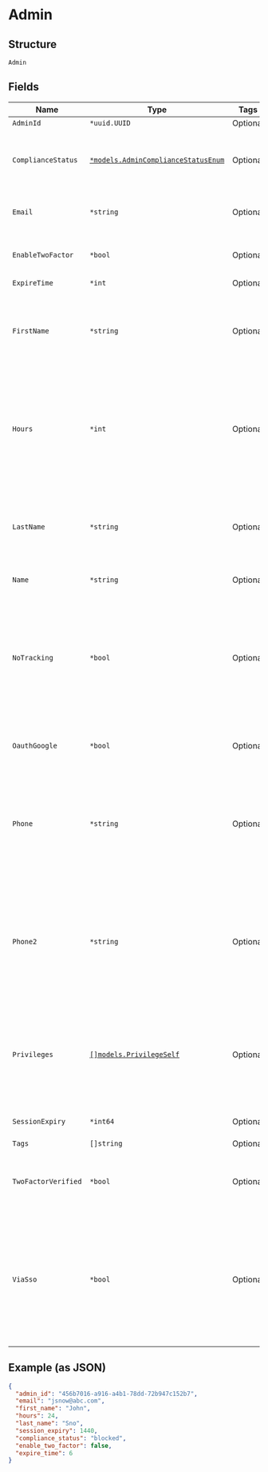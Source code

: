 
# Admin

## Structure

`Admin`

## Fields

| Name | Type | Tags | Description |
|  --- | --- | --- | --- |
| `AdminId` | `*uuid.UUID` | Optional | - |
| `ComplianceStatus` | [`*models.AdminComplianceStatusEnum`](../../doc/models/admin-compliance-status-enum.md) | Optional | trade compliance status. enum: `blocked`, `restricted` |
| `Email` | `*string` | Optional | if admin account is not an Org API Token |
| `EnableTwoFactor` | `*bool` | Optional | if admin account is not an Org API Token |
| `ExpireTime` | `*int` | Optional | - |
| `FirstName` | `*string` | Optional | if admin account is not an Org API Token<br>for an invite, this is the original first name used |
| `Hours` | `*int` | Optional | if admin account is not an Org API Token, how long the invite should be valid<br>**Default**: `24`<br>**Constraints**: `>= 1`, `<= 168` |
| `LastName` | `*string` | Optional | if admin account is not an Org API Token<br>for an invite, this is the original last name used |
| `Name` | `*string` | Optional | for Org API Token Only |
| `NoTracking` | `*bool` | Optional | when it doesn’t exist, it’s assumed true on EU (i.e. no tracking, the user has to opt-in); otherwise, the user would have to opt-out |
| `OauthGoogle` | `*bool` | Optional | if admin account is not an Org API Token |
| `Phone` | `*string` | Optional | if admin account is not an Org API Token<br>phone number (numbers only, including country code) |
| `Phone2` | `*string` | Optional | if admin account is not an Org API Token<br>secondary phone number (numbers only, including country code) |
| `Privileges` | [`[]models.PrivilegeSelf`](../../doc/models/privilege-self.md) | Optional | list of privileges the admin has<br>**Constraints**: *Minimum Items*: `1`, *Unique Items Required* |
| `SessionExpiry` | `*int64` | Optional | **Constraints**: `>= 10`, `<= 20160` |
| `Tags` | `[]string` | Optional | - |
| `TwoFactorVerified` | `*bool` | Optional | if admin account is not an Org API Token<br>two factor status |
| `ViaSso` | `*bool` | Optional | if admin account is not an Org API Token<br>an admin login via_sso is more restircted. (password and email<br>cannot be changed) |

## Example (as JSON)

```json
{
  "admin_id": "456b7016-a916-a4b1-78dd-72b947c152b7",
  "email": "jsnow@abc.com",
  "first_name": "John",
  "hours": 24,
  "last_name": "Sno",
  "session_expiry": 1440,
  "compliance_status": "blocked",
  "enable_two_factor": false,
  "expire_time": 6
}
```

